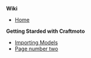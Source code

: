 **Wiki**

* [Home](https://github.com/Waterkan/Craftmoto-Wiki/wiki)

**Getting Starded with Craftmoto**

* [Importing Models](https://github.com/Waterkan/Craftmoto-Wiki/wiki/Page-1)
* [Page number two](https://github.com/Waterkan/Craftmoto-Wiki/wiki/Page-2)